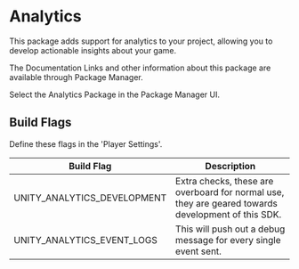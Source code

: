 # Analytics

This package adds support for analytics to your project, allowing you to develop actionable insights about your game.

The Documentation Links and other information about this package are available through Package Manager.

Select the Analytics Package in the Package Manager UI.

## Build Flags

Define these flags in the 'Player Settings'.

| Build Flag                              | Description                                                                                         |
| --------------------------------------- | --------------------------------------------------------------------------------------------------- |
| UNITY_ANALYTICS_DEVELOPMENT             | Extra checks, these are overboard for normal use, they are  geared towards development of this SDK. |
| UNITY_ANALYTICS_EVENT_LOGS              | This will push out a debug message for every single event sent.                                     | 
